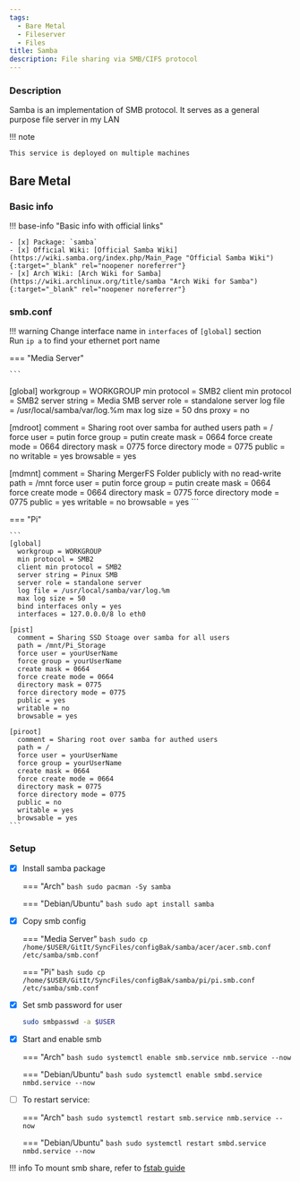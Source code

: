 ```yaml
---
tags:
  - Bare Metal
  - Fileserver
  - Files
title: Samba
description: File sharing via SMB/CIFS protocol
---
```

### Description

Samba is an implementation of SMB protocol. It serves as a general purpose file server in my LAN

!!! note

    This service is deployed on multiple machines

## Bare Metal

### Basic info

!!! base-info "Basic info with official links"

    - [x] Package: `samba`
    - [x] Official Wiki: [Official Samba Wiki](https://wiki.samba.org/index.php/Main_Page "Official Samba Wiki"){:target="_blank" rel="noopener noreferrer"}
    - [x] Arch Wiki: [Arch Wiki for Samba](https://wiki.archlinux.org/title/samba "Arch Wiki for Samba"){:target="_blank" rel="noopener noreferrer"}

### smb.conf

!!! warning
    Change interface name in `interfaces` of `[global]` section  
    Run `ip a` to find your ethernet port name

=== "Media Server"

    ```
[global]
  workgroup = WORKGROUP
  min protocol = SMB2
  client min protocol = SMB2
  server string = Media SMB
  server role = standalone server
  log file = /usr/local/samba/var/log.%m
  max log size = 50
  dns proxy = no

[mdroot]
  comment = Sharing root over samba for authed users
  path = /
  force user = putin
  force group = putin
  create mask = 0664
  force create mode = 0664
  directory mask = 0775
  force directory mode = 0775
  public = no
  writable = yes
  browsable = yes

[mdmnt]
  comment = Sharing MergerFS Folder publicly with no read-write
  path = /mnt
  force user = putin
  force group = putin
  create mask = 0664
  force create mode = 0664
  directory mask = 0775
  force directory mode = 0775
  public = yes
  writable = no
  browsable = yes
    ```

=== "Pi"

    ```
    [global]
      workgroup = WORKGROUP
      min protocol = SMB2
      client min protocol = SMB2
      server string = Pinux SMB
      server role = standalone server
      log file = /usr/local/samba/var/log.%m
      max log size = 50
      bind interfaces only = yes
      interfaces = 127.0.0.0/8 lo eth0

    [pist]
      comment = Sharing SSD Stoage over samba for all users
      path = /mnt/Pi_Storage
      force user = yourUserName
      force group = yourUserName
      create mask = 0664
      force create mode = 0664
      directory mask = 0775
      force directory mode = 0775
      public = yes
      writable = no
      browsable = yes

    [piroot]
      comment = Sharing root over samba for authed users
      path = /
      force user = yourUserName
      force group = yourUserName
      create mask = 0664
      force create mode = 0664
      directory mask = 0775
      force directory mode = 0775
      public = no
      writable = yes
      browsable = yes
    ```

### Setup

- [x] Install samba package

    === "Arch"
        ```bash
        sudo pacman -Sy samba
        ```

    === "Debian/Ubuntu"
        ```bash
        sudo apt install samba
        ```

- [x] Copy smb config

    === "Media Server"
        ```bash
        sudo cp /home/$USER/GitIt/SyncFiles/configBak/samba/acer/acer.smb.conf /etc/samba/smb.conf
        ```

    === "Pi"
        ```bash
        sudo cp /home/$USER/GitIt/SyncFiles/configBak/samba/pi/pi.smb.conf /etc/samba/smb.conf
        ```

- [x] Set smb password for user
    ```bash
    sudo smbpasswd -a $USER
    ```

- [x] Start and enable smb

    === "Arch"
        ```bash
        sudo systemctl enable smb.service nmb.service --now
        ```

    === "Debian/Ubuntu"
        ```bash
        sudo systemctl enable smbd.service nmbd.service --now
        ```

- [ ] To restart service:

    === "Arch"
        ```bash
        sudo systemctl restart smb.service nmb.service --now
        ```

    === "Debian/Ubuntu"
        ```bash
        sudo systemctl restart smbd.service nmbd.service --now
        ```

!!! info
    To mount smb share, refer to [fstab guide](/linux/desktop/#fstab)